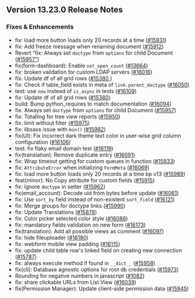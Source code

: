 ## Version 13.23.0 Release Notes

### Fixes & Enhancements

- fix: load more button loads only 20 records at a time ([#15931](https://github.com/frappe/frappe/pull/15931))
- fix: Add freeze message when renaming document ([#15912](https://github.com/frappe/frappe/pull/15912))
- Revert "fix: Always set `doctype` from `options` for child Document  ([#15957"](https://github.com/frappe/frappe/pull/15957"))
- fix(form-dashboard): Enable `set_open_count` ([#13664](https://github.com/frappe/frappe/pull/13664))
- fix: broken validation for custom LDAP servers ([#16016](https://github.com/frappe/frappe/pull/16016))
- fix: Update df of all grid rows ([#15380 ](https://github.com/frappe/frappe/pull/15380 ))
- fix: Check if table_field exists in meta of `link.parent_doctype` ([#16050](https://github.com/frappe/frappe/pull/16050))
- test: use `now` instead of `is_async` in tests ([#16109](https://github.com/frappe/frappe/pull/16109))
- fix: Update df of all grid rows ([#15380](https://github.com/frappe/frappe/pull/15380))
- build: Bump python_requires to match documentation ([#16094](https://github.com/frappe/frappe/pull/16094))
- fix: Always set `doctype` from `options` for child Document ([#15957](https://github.com/frappe/frappe/pull/15957))
- fix: Totalling for tree view reports ([#15950](https://github.com/frappe/frappe/pull/15950))
- fix: limit without filter ([#15975](https://github.com/frappe/frappe/pull/15975))
- fix: libsass issue with `min()` ([#15982](https://github.com/frappe/frappe/pull/15982))
- fix(UI): Fix incorrect dark theme text color in user-wise grid column configuration ([#16106](https://github.com/frappe/frappe/pull/16106))
- test: fix flaky email domain test ([#16119](https://github.com/frappe/frappe/pull/16119))
- fix(translation): Remove duplicate entry ([#16091](https://github.com/frappe/frappe/pull/16091))
- fix: Wrap timeout getting for custom queues in function ([#15933](https://github.com/frappe/frappe/pull/15933))
- fix: `AttributeError` when initializing `FormMeta` ([#16069](https://github.com/frappe/frappe/pull/16069))
- fix: load more button loads only 20 records at a time bp v13 ([#15989](https://github.com/frappe/frappe/pull/15989))
- feat(minor): No Copy attribute for custom fields ([#15915](https://github.com/frappe/frappe/pull/15915))
- fix: Ignore `doctype` in setter ([#15962](https://github.com/frappe/frappe/pull/15962))
- fix(email_account): Decode uid from bytes before update ([#16061](https://github.com/frappe/frappe/pull/16061))
- fix: Use `sort_by` field instead of non-existent `sort_field` ([#16121](https://github.com/frappe/frappe/pull/16121))
- fix: Merge groups for doctype links ([#15990](https://github.com/frappe/frappe/pull/15990))
- fix: Update Translations ([#15878](https://github.com/frappe/frappe/pull/15878))
- fix: Color picker selected color style ([#16086](https://github.com/frappe/frappe/pull/16086))
- fix: mandatory fields validation on new form ([#16173](https://github.com/frappe/frappe/pull/16173))
- fix(translation): Add all possible views as comment ([#16097](https://github.com/frappe/frappe/pull/16097))
- fix: hide fileuploader ([#16180](https://github.com/frappe/frappe/pull/16180))
- fix: webform mobile view padding ([#16115](https://github.com/frappe/frappe/pull/16115))
- fix: update child table row's linked field on creating new connection ([#15787](https://github.com/frappe/frappe/pull/15787))
- fix: always execute method if found in `__dict__` ([#15958](https://github.com/frappe/frappe/pull/15958))
- fix(cli): Database agnostic options for root db credentials ([#15973](https://github.com/frappe/frappe/pull/15973))
- Rounding for negative numbers in javascript ([#1082](https://github.com/frappe/frappe/pull/1082))
- fix: share clickable URLs from List View ([#16039](https://github.com/frappe/frappe/pull/16039))
- fix(Permission Manager): Update client-side permission data ([#15945](https://github.com/frappe/frappe/pull/15945))